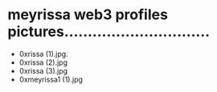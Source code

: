 # meyrissa web3 profiles pictures...............................
- 0xrissa (1).jpg.
- 0xrissa (2).jpg
- 0xrissa (3).jpg
- 0xmeyrissa1 (1).jpg
